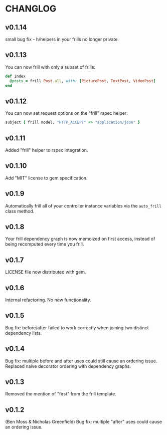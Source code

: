 # CHANGLOG

## v0.1.14

small bug fix - h/helpers in your frills no longer private.

## v0.1.13

You can now frill with only a subset of frills:

```ruby
def index
  @posts = frill Post.all, with: [PicturePost, TextPost, VideoPost]
end
```

## v0.1.12

You can now set request options on the "frill" rspec helper:

```ruby
subject { frill model, "HTTP_ACCEPT" => "application/json" }
```

## v0.1.11

Added "frill" helper to rspec integration.

## v0.1.10

Add "MIT" license to gem specification.

## v0.1.9

Automatically frill all of your controller instance variables via the
`auto_frill` class method.

## v0.1.8

Your frill dependency graph is now memoized on first access, instead of being recomputed
every time you frill.

## v0.1.7

LICENSE file now distributed with gem.

## v0.1.6

Internal refactoring. No new functionality. 

## v0.1.5

Bug fix: before/after failed to work correctly when joining two distinct
dependency lists.

## v0.1.4

Bug fix: multiple before and after uses could still cause an ordering issue.
Replaced naive decorator ordering with dependency graphs.

## v0.1.3

Removed the mention of "first" from the frill template.


## v0.1.2

(Ben Moss & Nicholas Greenfield)
Bug fix: multiple "after" uses could cause an ordering issue. 
